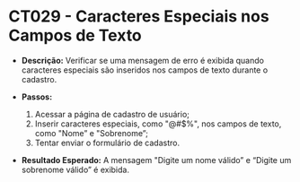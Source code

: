 # CT029 - Caracteres Especiais nos Campos de Texto

- **Descrição:** Verificar se uma mensagem de erro é exibida quando caracteres especiais são inseridos nos campos de texto durante o cadastro.
- **Passos:**
    1. Acessar a página de cadastro de usuário;
    2. Inserir caracteres especiais, como "@#$%", nos campos de texto, como "Nome” e "Sobrenome”;
    3. Tentar enviar o formulário de cadastro.
    
- **Resultado Esperado:** A mensagem "Digite um nome válido” e “Digite um sobrenome válido” é exibida.